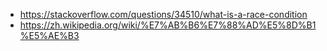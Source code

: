 - <https://stackoverflow.com/questions/34510/what-is-a-race-condition>
- <https://zh.wikipedia.org/wiki/%E7%AB%B6%E7%88%AD%E5%8D%B1%E5%AE%B3>
